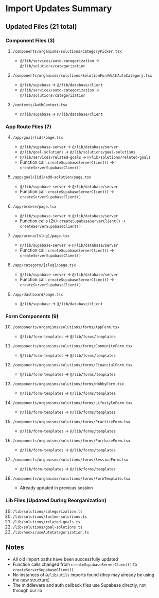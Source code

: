 # Import Updates Summary

## Updated Files (21 total)

### Component Files (3)
1. `/components/organisms/solutions/CategoryPicker.tsx`
   - `@/lib/services/auto-categorization` → `@/lib/solutions/categorization`

2. `/components/organisms/solutions/SolutionFormWithAutoCategory.tsx`
   - `@/lib/supabase` → `@/lib/database/client`
   - `@/lib/services/auto-categorization` → `@/lib/solutions/categorization`

3. `/contexts/AuthContext.tsx`
   - `@/lib/supabase` → `@/lib/database/client`

### App Route Files (7)
4. `/app/goal/[id]/page.tsx`
   - `@/lib/supabase-server` → `@/lib/database/server`
   - `@/lib/goal-solutions` → `@/lib/solutions/goal-solutions`
   - `@/lib/services/related-goals` → `@/lib/solutions/related-goals`
   - Function call: `createSupabaseServerClient()` → `createServerSupabaseClient()`

5. `/app/goal/[id]/add-solution/page.tsx`
   - `@/lib/supabase-server` → `@/lib/database/server`
   - Function call: `createSupabaseServerClient()` → `createServerSupabaseClient()`

6. `/app/browse/page.tsx`
   - `@/lib/supabase-server` → `@/lib/database/server`
   - Function calls (2x): `createSupabaseServerClient()` → `createServerSupabaseClient()`

7. `/app/arena/[slug]/page.tsx`
   - `@/lib/supabase-server` → `@/lib/database/server`
   - Function call: `createSupabaseServerClient()` → `createServerSupabaseClient()`

8. `/app/category/[slug]/page.tsx`
   - `@/lib/supabase-server` → `@/lib/database/server`
   - Function call: `createSupabaseServerClient()` → `createServerSupabaseClient()`

9. `/app/dashboard/page.tsx`
   - `@/lib/supabase` → `@/lib/database/client`

### Form Components (9)
10. `/components/organisms/solutions/forms/AppForm.tsx`
    - `@/lib/form-templates` → `@/lib/forms/templates`

11. `/components/organisms/solutions/forms/CommunityForm.tsx`
    - `@/lib/form-templates` → `@/lib/forms/templates`

12. `/components/organisms/solutions/forms/FinancialForm.tsx`
    - `@/lib/form-templates` → `@/lib/forms/templates`

13. `/components/organisms/solutions/forms/HobbyForm.tsx`
    - `@/lib/form-templates` → `@/lib/forms/templates`

14. `/components/organisms/solutions/forms/LifestyleForm.tsx`
    - `@/lib/form-templates` → `@/lib/forms/templates`

15. `/components/organisms/solutions/forms/PracticeForm.tsx`
    - `@/lib/form-templates` → `@/lib/forms/templates`

16. `/components/organisms/solutions/forms/PurchaseForm.tsx`
    - `@/lib/form-templates` → `@/lib/forms/templates`

17. `/components/organisms/solutions/forms/SessionForm.tsx`
    - `@/lib/form-templates` → `@/lib/forms/templates`

18. `/components/organisms/solutions/forms/FormTemplate.tsx`
    - Already updated in previous session

### Lib Files (Updated During Reorganization)
19. `/lib/solutions/categorization.ts`
20. `/lib/solutions/failed-solutions.ts`
21. `/lib/solutions/related-goals.ts`
22. `/lib/solutions/goal-solutions.ts`
23. `/lib/hooks/useAutoCategorization.ts`

## Notes
- All old import paths have been successfully updated
- Function calls changed from `createSupabaseServerClient()` to `createServerSupabaseClient()`
- No instances of `@/lib/utils` imports found (they may already be using the new structure)
- The middleware and auth callback files use Supabase directly, not through our lib

